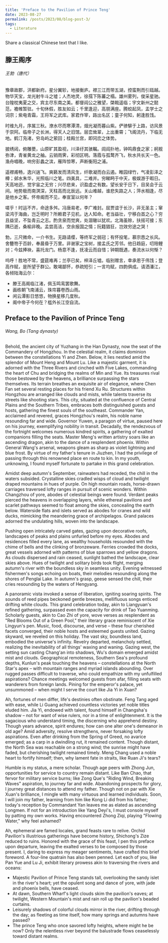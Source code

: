 ```yaml
---
title: 'Preface to the Pavilion of Prince Teng'
date: 2023-08-27
permalink: /posts/2023/08/blog-post-3/
tags:
  - Literature
---
```


Share a classical Chinese text that I like.

## 滕王阁序
###### 王勃（唐代）

豫章故郡，洪都新府。星分翼轸，地接衡庐。襟三江而带五湖，控蛮荆而引瓯越。物华天宝，龙光射牛斗之墟；人杰地灵，徐孺下陈蕃之榻。雄州雾列，俊采星驰。台隍枕夷夏之交，宾主尽东南之美。都督阎公之雅望，棨戟遥临；宇文新州之懿范，襜帷暂驻。十旬休假，胜友如云；千里逢迎，高朋满座。腾蛟起凤，孟学士之词宗；紫电青霜，王将军之武库。家君作宰，路出名区；童子何知，躬逢胜饯。

时维九月，序属三秋。潦水尽而寒潭清，烟光凝而暮山紫。俨骖騑于上路，访风景于崇阿。临帝子之长洲，得天人之旧馆。层峦耸翠，上出重霄；飞阁流丹，下临无地。鹤汀凫渚，穷岛屿之萦回；桂殿兰宫，即冈峦之体势。

披绣闼，俯雕甍，山原旷其盈视，川泽纡其骇瞩。闾阎扑地，钟鸣鼎食之家；舸舰弥津，青雀黄龙之舳。云销雨霁，彩彻区明。落霞与孤鹜齐飞，秋水共长天一色。渔舟唱晚，响穷彭蠡之滨，雁阵惊寒，声断衡阳之浦。

遥襟甫畅，逸兴遄飞。爽籁发而清风生，纤歌凝而白云遏。睢园绿竹，气凌彭泽之樽；邺水朱华，光照临川之笔。四美具，二难并。穷睇眄于中天，极娱游于暇日。天高地迥，觉宇宙之无穷；兴尽悲来，识盈虚之有数。望长安于日下，目吴会于云间。地势极而南溟深，天柱高而北辰远。关山难越，谁悲失路之人；萍水相逢，尽是他乡之客。怀帝阍而不见，奉宣室以何年？

嗟乎！时运不齐，命途多舛。冯唐易老，李广难封。屈贾谊于长沙，非无圣主；窜梁鸿于海曲，岂乏明时？所赖君子见机，达人知命。老当益壮，宁移白首之心？穷且益坚，不坠青云之志。酌贪泉而觉爽，处涸辙以犹欢。北海虽赊，扶摇可接；东隅已逝，桑榆非晚。孟尝高洁，空余报国之情；阮籍猖狂，岂效穷途之哭！

勃，三尺微命，一介书生。无路请缨，等终军之弱冠；有怀投笔，慕宗悫之长风。舍簪笏于百龄，奉晨昏于万里。非谢家之宝树，接孟氏之芳邻。他日趋庭，叨陪鲤对；今兹捧袂，喜托龙门。杨意不逢，抚凌云而自惜；钟期既遇，奏流水以何惭？

呜呼！胜地不常，盛筵难再；兰亭已矣，梓泽丘墟。临别赠言，幸承恩于伟饯；登高作赋，是所望于群公。敢竭鄙怀，恭疏短引；一言均赋，四韵俱成。请洒潘江，各倾陆海云尔：

- 滕王高阁临江渚，佩玉鸣鸾罢歌舞。
- 画栋朝飞南浦云，珠帘暮卷西山雨。
- 闲云潭影日悠悠，物换星移几度秋。
- 阁中帝子今何在？槛外长江空自流。

## Preface to the Pavilion of Prince Teng
###### Wang, Bo (Tang dynasty)

Behold, the ancient city of Yuzhang in the Han Dynasty, now the seat of the Commandery of Hongzhou. In the celestial realm, it claims dominion between the constellations Yi and Zhen. Below, it lies nestled amid the splendor of Mount Heng and Mount Lu. Like a majestic garment, it is adorned with the Three Rivers and cinched with Five Lakes, commanding the heart of Chu and bridging the realms of Min and Yue. Its treasures rival those bestowed by the heavens, a brilliance surpassing the stars themselves. Its terrain breathes an exquisite air of elegance, where Chen Fan set several resting places for his friend Xu Ru. Structures within Hongzhou are arranged like clouds and mists, while talents traverse its streets like shooting stars. This city, situated at the confluence of Central Plains and the Southern Tribes, embraces both distinguished guests and hosts, gathering the finest souls of the southeast. Commander Yan, acclaimed and revered, graces Hongzhou's realm, his noble name resounding far and wide. Governor Yuwen, a paragon of virtue, paused here on his journey, exemplifying nobility in transit. Decadally, the rendezvous of the fortnight welcomes numerous kindred spirits, a gathering of exalted companions filling the seats. Master Meng's written artistry soars like an ascending dragon, akin to the dance of a resplendent phoenix. Within General Wang's arsenal, weapons gleam as sharp as violet lightning and blue frost. By virtue of my father's tenure in Jiuzhen, I had the privilege of passing through this renowned place en route to kin. In my youth, unknowing, I found myself fortunate to partake in this grand celebration.

Amidst deep autumn's September, rainwaters had receded, the chill in the waters subsided. Crystalline skies cradled wisps of cloud and twilight draped mountains in hues of purple. On high mountain roads, horse-drawn carriages traversed lofty ranges in pursuit of scenic wonders. Within Changzhou of yore, abodes of celestial beings were found. Verdant peaks pierced the heavens in overlapping layers, while ethereal pavilions and scarlet pathways seemed to float among the skies, concealing the earth below. Waterside flats and islets served as abodes for cranes and wild ducks, mimicking the meandering grace of archipelagos. Grand palaces adorned the undulating hills, woven into the landscape.

Pushing open intricately carved gates, gazing upon decorative roofs, landscapes of peaks and plains unfurled before my eyes. Abodes and residences filled every lane, as wealthy households resounded with the chime of bells and the clinking of bronzeware. Ferries crowded the docks, great vessels adorned with patterns of blue sparrows and yellow dragons. As clouds dispersed and rain ceased, sunlight bathed the landscape, clear skies above. Hues of twilight and solitary birds took flight, merging autumn's river with the boundless sky in seamless unity. Evening witnessed fishermen's songs echoing on boats, their melodies resounding along the shores of Penglai Lake. In autumn's grasp, geese sensed the chill, their cries resounding by the waters of Hengyang.

A panoramic vista invoked a sense of liberation, igniting soaring spirits. The sounds of reed pipes beckoned gentle breezes, mellifluous songs enticed drifting white clouds. This grand celebration today, akin to Liangyuan's refined gathering, surpassed even the capacity for drink of Tao Yuanming. Scholarly guests, akin to Cao Zhi of yore, wove verses as resplendent as "Red Blooms Out of a Green Pool," their literary grace reminiscent of Xie Lingyun's pen. Music, food, discourse, and verse – these four cherished facets converged, their noble hosts and esteemed guests united. Gazing skyward, we reveled on this holiday. The vast sky, boundless land, embodied the universe's infinity. Revelry departed, melancholy settled, realizing the inevitability of all things' waxing and waning. Gazing west, the setting sun casting Chang'an into shadows, Wu's domain emerged amidst mist and clouds. Geographical remoteness, Southern Sea's profound depths, Kunlun's peak touching the heavens – constellations at the North Star's apex – with mountain ranges and myriad islands abounding. Over rugged passes difficult to traverse, who could empathize with my unfulfilled aspirations? Chance meetings welcomed guests from afar, filling seats with wanderers from foreign lands. Pining for the emperor's palace, yet unsummoned – when might I serve the court like Jia Yi in Xuan?

Ah, fortunes of men differ, life's destinies often obstinate. Feng Tang aged with ease, while Li Guang achieved countless victories yet noble titles eluded him. Jia Yi, endowed with talent, found himself in Changsha's shadow – not for want of wise rulers, nor in a time of enlightenment. It is the sagacious who understand timing, the discerning who apprehend destiny. Though years advance, spirit endures; how can one alter one's demeanor in old age? Amid adversity, resolve strengthens, never forsaking lofty aspirations. Even after drinking from the Spring of Greed, no avarice emerged; as a carp in a dwindling rut, it remained content. Though distant, the North Sea was reachable on a strong wind; the sunrise might have faded, but cherishing twilight remained timely. Meng Chang used a noble heart to fortify himself; then, why lament fate in straits, like Ruan Ji's tears?

Humble is my status, a mere scholar. Though age peers with Zhong Jun, opportunities for service to country remain distant. Like Ban Chao, that fervor for military service burns; like Zong Que's "Riding Wind, Breaking Waves" aspiration, to journey far and wide. Abandoning prospects for glory, I journey great distances to attend my father. Though not on par with Xie Xuan's brilliance, I mingle with many virtuous and learned individuals. Soon, I will join my father, learning from him like Kong Li did from his father; today's reception by Commandant Yan leaves me as elated as ascending Longmen. If not for an introduction like Yang Deyi's, I must console myself by patting my own works. Having encountered Zhong Ziqi, playing "Flowing Water," why feel ashamed?

Ah, ephemeral are famed locales, grand feasts rare to relive. Orchid Pavilion's illustrious gatherings have become history, Shichong's Zize reduced to ruins. Honored with the grace of this feast, I pen this preface upon departure, leaving the exalted verses to be composed by those present. I, daring to express my meager sentiments, have crafted this brief foreword. A four-line quatrain has also been penned. Let each of you, like Pan Yue and Lu Ji, exhibit literary prowess akin to traversing the rivers and oceans:

- Majestic Pavilion of Prince Teng stands tall, overlooking the sandy islet in the river's heart; yet the opulent song and dance of yore, with jade and phoenix bells, have ceased.
- At dawn, Southern Wharf's light clouds skim the pavilion's eaves; at twilight, Western Mountain's mist and rain roll up the pavilion's beaded curtains.
- Leisurely shadows of colorful clouds mirror in the river, drifting through the day; as fleeting as time itself, how many springs and autumns have passed?
- The prince Teng who once savored lofty heights, where might he be now? Only the relentless river beyond the balustrade flows ceaselessly toward distant realms.

